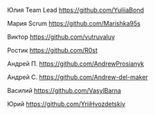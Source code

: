 Юлия Team Lead https://github.com/YuliiaBond

Мария Scrum https://github.com/Marishka95s

Виктор https://github.com/vutruvaluy

Ростик https://github.com/R0st

Андрей П. https://github.com/AndrewProsianyk

Андрей С. https://github.com/Andrew-del-maker

Василий https://github.com/VasylBarna

Юрий https://github.com/YriiHvozdetskiy
